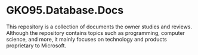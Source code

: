 # GKO95.Database.Docs
This repository is a collection of documents the owner studies and reviews. Although the repository contains topics such as programming, computer science, and more, it mainly focuses on technology and products proprietary to Microsoft.
